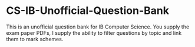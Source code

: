 # CS-IB-Unofficial-Question-Bank
This is an unofficial question bank for IB Computer Science. You supply the exam paper PDFs, I supply the ability to filter questions by topic and link them to mark schemes.
